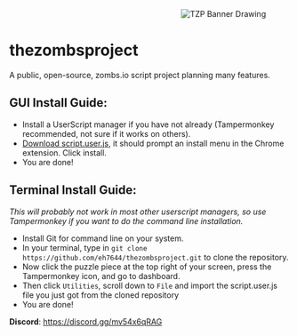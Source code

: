 ㅤㅤㅤㅤㅤㅤㅤㅤㅤㅤㅤㅤㅤㅤㅤㅤㅤㅤㅤㅤㅤㅤㅤㅤ![TZP Banner Drawing](https://media.discordapp.net/attachments/813090581173501982/825044212646150204/Drawing.jpeg?width=200&height=150 "TZP Banner")

# thezombsproject
A public, open-source, zombs.io script project planning many features.

## GUI Install Guide:

- Install a UserScript manager if you have not already (Tampermonkey recommended, not sure if it works on others).
- [Download script.user.js](https://github.com/eh7644/thezombsproject/raw/main/script.user.js), it should prompt an install menu in the Chrome extension. Click install. 
- You are done!

## Terminal Install Guide:

*This will probably not work in most other userscript managers, so use Tampermonkey if you want to do the command line installation.*

- Install Git for command line on your system.
- In your terminal, type in `git clone https://github.com/eh7644/thezombsproject.git` to clone the repository.
- Now click the puzzle piece at the top right of your screen, press the Tampermonkey icon, and go to dashboard.
- Then click `Utilities`, scroll down to `File` and import the script.user.js file you just got from the cloned repository
- You are done!


**Discord**: https://discord.gg/mv54x6qRAG
